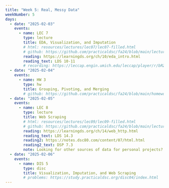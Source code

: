 ```yaml
---
title: "Week 5: Real, Messy Data"
weekNumber: 5
days:
  - date: "2025-02-03"
    events:
      - name: LEC 7
        type: lecture
        title: EDA, Visualization, and Imputation
        # html: resources/lectures/lec07/lec07-filled.html
        # github: https://github.com/practicaldsc/fa24/blob/main/lectures/lec07/
        reading: https://learningds.org/ch/10/eda_intro.html
        reading_text: LDS 10-11
        # recording: https://leccap.engin.umich.edu/leccap/player/r/bRZE6K
  - date: "2025-02-04"
    events:
      - name: HW 3
        type: hw
        title: Grouping, Pivoting, and Merging
        # github: https://github.com/practicaldsc/fa24/blob/main/homeworks/hw03/hw03.ipynb
  - date: "2025-02-05"
    events:
      - name: LEC 8
        type: lecture
        title: Web Scraping
        # html: resources/lectures/lec09/lec09-filled.html
        # github: https://github.com/practicaldsc/fa24/blob/main/lectures/lec09/
        reading: https://learningds.org/ch/14/web_http.html
        reading_text: LDS 14.3
        reading2: https://notes.dsc80.com/content/07/html.html
        reading2_text: DSP 7.3
        note: Looking for other sources of data for personal projects? Check out our <a href="resources#finding-datasets">Resources</a> page.
  - date: "2025-02-06"
    events:
      - name: DIS 5
        type: disc
        title: Visualization, Imputation, and Web Scraping
        # problems: https://study.practicaldsc.org/disc04/index.html
---
```

